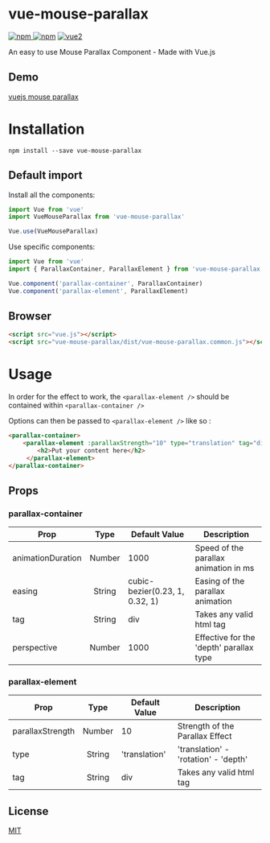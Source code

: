 # vue-mouse-parallax

[![npm](https://img.shields.io/npm/v/vue-mouse-parallax.svg) ![npm](https://img.shields.io/npm/dm/vue-mouse-parallax.svg)](https://www.npmjs.com/package/vue-mouse-parallax)
[![vue2](https://img.shields.io/badge/vue-2.x-brightgreen.svg)](https://vuejs.org/)

An easy to use Mouse Parallax Component - Made with Vue.js

## Demo

[vuejs mouse parallax](https://aminerman.com/playground/vuejs-mouse-parallax/)


# Installation

```
npm install --save vue-mouse-parallax
```

## Default import

Install all the components:

```javascript
import Vue from 'vue'
import VueMouseParallax from 'vue-mouse-parallax'

Vue.use(VueMouseParallax)
```

Use specific components:

```javascript
import Vue from 'vue'
import { ParallaxContainer, ParallaxElement } from 'vue-mouse-parallax'

Vue.component('parallax-container', ParallaxContainer)
Vue.component('parallax-element', ParallaxElement)
```

## Browser

```html
<script src="vue.js"></script>
<script src="vue-mouse-parallax/dist/vue-mouse-parallax.common.js"></script>
```


# Usage

In order for the effect to work, the `<parallax-element />` should be contained within `<parallax-container />`

Options can then be passed to `<parallax-element />` like so :

```html
<parallax-container>
    <parallax-element :parallaxStrength="10" type="translation" tag="div">
        <h2>Put your content here</h2>
     </parallax-element>
</parallax-container>
```

## Props

### parallax-container

| Prop   |      Type      |  Default Value | Description
|----------|:-------------:|------|------|
| animationDuration |  Number | 1000 | Speed of the parallax animation in ms |
| easing |  String   | cubic-bezier(0.23, 1, 0.32, 1) | Easing of the parallax animation |
| tag |  String   | div | Takes any valid html tag |
| perspective |  Number   | 1000 | Effective for the 'depth' parallax type |

### parallax-element
| Prop   |      Type      |  Default Value | Description
|----------|:-------------:|------|------|
| parallaxStrength |  Number | 10 | Strength of the Parallax Effect |
| type |  String   | 'translation' | 'translation' - 'rotation' - 'depth' |
| tag |  String   | div | Takes any valid html tag |


## License

[MIT](http://opensource.org/licenses/MIT)
